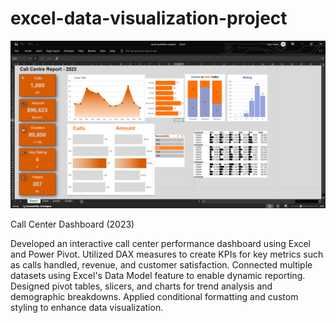 # excel-data-visualization-project


![Project screenshot](https://github.com/Vipinkushuk/excel-data-visualization-project/blob/main/Screenshot%202024-12-09%20160316.png?raw=true)



Call Center Dashboard (2023)

Developed an interactive call center performance dashboard using Excel and Power Pivot.
Utilized DAX measures to create KPIs for key metrics such as calls handled, revenue, and customer satisfaction.
Connected multiple datasets using Excel's Data Model feature to enable dynamic reporting.
Designed pivot tables, slicers, and charts for trend analysis and demographic breakdowns.
Applied conditional formatting and custom styling to enhance data visualization.

